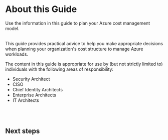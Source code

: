 # About this Guide
Use the information in this guide to plan your Azure cost management model. 
<br />
<br />

This guide provides practical advice to help you make appropriate decisions when planning your organization's cost structure to manage Azure workloads.

The content in this guide is appropriate for use by (but not strictly limited to) individuals with the following areas of responsibility:
- Security Architect
- CISO
- Chief Identity Architects
- Enterprise Architects
- IT Architects
<br />
<br />

## Next steps
